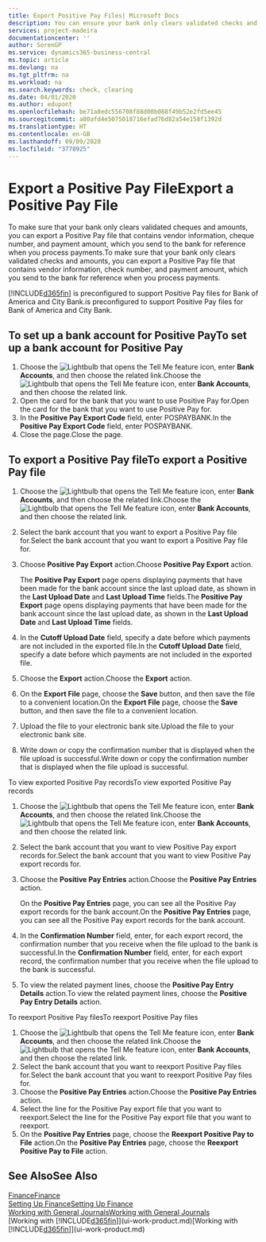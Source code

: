 ```yaml
---
title: Export Positive Pay Files| Microsoft Docs
description: You can ensure your bank only clears validated checks and amounts by exporting a Positive Pay file that contains vendor and payment information.
services: project-madeira
documentationcenter: ''
author: SorenGP
ms.service: dynamics365-business-central
ms.topic: article
ms.devlang: na
ms.tgt_pltfrm: na
ms.workload: na
ms.search.keywords: check, clearing
ms.date: 04/01/2020
ms.author: edupont
ms.openlocfilehash: be71a8edc556708f88d00b088f49b52e2fd5ee45
ms.sourcegitcommit: a80afd4e5075018716efad76d82a54e158f1392d
ms.translationtype: HT
ms.contentlocale: en-GB
ms.lasthandoff: 09/09/2020
ms.locfileid: "3778925"
---
```

# <a name="export-a-positive-pay-file"></a><span data-ttu-id="ae59d-103">Export a Positive Pay File</span><span class="sxs-lookup"><span data-stu-id="ae59d-103">Export a Positive Pay File</span></span>
<span data-ttu-id="ae59d-104">To make sure that your bank only clears validated cheques and amounts, you can export a Positive Pay file that contains vendor information, cheque number, and payment amount, which you send to the bank for reference when you process payments.</span><span class="sxs-lookup"><span data-stu-id="ae59d-104">To make sure that your bank only clears validated checks and amounts, you can export a Positive Pay file that contains vendor information, check number, and payment amount, which you send to the bank for reference when you process payments.</span></span>

[!INCLUDE[d365fin](includes/d365fin_md.md)] <span data-ttu-id="ae59d-105">is preconfigured to support Positive Pay files for Bank of America and City Bank.</span><span class="sxs-lookup"><span data-stu-id="ae59d-105">is preconfigured to support Positive Pay files for Bank of America and City Bank.</span></span>

## <a name="to-set-up-a-bank-account-for-positive-pay"></a><span data-ttu-id="ae59d-106">To set up a bank account for Positive Pay</span><span class="sxs-lookup"><span data-stu-id="ae59d-106">To set up a bank account for Positive Pay</span></span>
1. <span data-ttu-id="ae59d-107">Choose the ![Lightbulb that opens the Tell Me feature](media/ui-search/search_small.png "Tell me what you want to do") icon, enter **Bank Accounts**, and then choose the related link.</span><span class="sxs-lookup"><span data-stu-id="ae59d-107">Choose the ![Lightbulb that opens the Tell Me feature](media/ui-search/search_small.png "Tell me what you want to do") icon, enter **Bank Accounts**, and then choose the related link.</span></span>
2. <span data-ttu-id="ae59d-108">Open the card for the bank that you want to use Positive Pay for.</span><span class="sxs-lookup"><span data-stu-id="ae59d-108">Open the card for the bank that you want to use Positive Pay for.</span></span>
3. <span data-ttu-id="ae59d-109">In the **Positive Pay Export Code** field, enter POSPAYBANK.</span><span class="sxs-lookup"><span data-stu-id="ae59d-109">In the **Positive Pay Export Code** field, enter POSPAYBANK.</span></span>
4. <span data-ttu-id="ae59d-110">Close the page.</span><span class="sxs-lookup"><span data-stu-id="ae59d-110">Close the page.</span></span>

## <a name="to-export-a-positive-pay-file"></a><span data-ttu-id="ae59d-111">To export a Positive Pay file</span><span class="sxs-lookup"><span data-stu-id="ae59d-111">To export a Positive Pay file</span></span>
1. <span data-ttu-id="ae59d-112">Choose the ![Lightbulb that opens the Tell Me feature](media/ui-search/search_small.png "Tell me what you want to do") icon, enter **Bank Accounts**, and then choose the related link.</span><span class="sxs-lookup"><span data-stu-id="ae59d-112">Choose the ![Lightbulb that opens the Tell Me feature](media/ui-search/search_small.png "Tell me what you want to do") icon, enter **Bank Accounts**, and then choose the related link.</span></span>
2. <span data-ttu-id="ae59d-113">Select the bank account that you want to export a Positive Pay file for.</span><span class="sxs-lookup"><span data-stu-id="ae59d-113">Select the bank account that you want to export a Positive Pay file for.</span></span>
3. <span data-ttu-id="ae59d-114">Choose **Positive Pay Export** action.</span><span class="sxs-lookup"><span data-stu-id="ae59d-114">Choose **Positive Pay Export** action.</span></span>

    <span data-ttu-id="ae59d-115">The **Positive Pay Export** page opens displaying payments that have been made for the bank account since the last upload date, as shown in the **Last Upload Date** and **Last Upload Time** fields.</span><span class="sxs-lookup"><span data-stu-id="ae59d-115">The **Positive Pay Export** page opens displaying payments that have been made for the bank account since the last upload date, as shown in the **Last Upload Date** and **Last Upload Time** fields.</span></span>
4. <span data-ttu-id="ae59d-116">In the **Cutoff Upload Date** field, specify a date before which payments are not included in the exported file.</span><span class="sxs-lookup"><span data-stu-id="ae59d-116">In the **Cutoff Upload Date** field, specify a date before which payments are not included in the exported file.</span></span>
5. <span data-ttu-id="ae59d-117">Choose the **Export** action.</span><span class="sxs-lookup"><span data-stu-id="ae59d-117">Choose the **Export** action.</span></span>
6. <span data-ttu-id="ae59d-118">On the **Export File** page, choose the **Save** button, and then save the file to a convenient location.</span><span class="sxs-lookup"><span data-stu-id="ae59d-118">On the **Export File** page, choose the **Save** button, and then save the file to a convenient location.</span></span>
7. <span data-ttu-id="ae59d-119">Upload the file to your electronic bank site.</span><span class="sxs-lookup"><span data-stu-id="ae59d-119">Upload the file to your electronic bank site.</span></span>
8. <span data-ttu-id="ae59d-120">Write down or copy the confirmation number that is displayed when the file upload is successful.</span><span class="sxs-lookup"><span data-stu-id="ae59d-120">Write down or copy the confirmation number that is displayed when the file upload is successful.</span></span>

<span data-ttu-id="ae59d-121">To view exported Positive Pay records</span><span class="sxs-lookup"><span data-stu-id="ae59d-121">To view exported Positive Pay records</span></span>

1. <span data-ttu-id="ae59d-122">Choose the ![Lightbulb that opens the Tell Me feature](media/ui-search/search_small.png "Tell me what you want to do") icon, enter **Bank Accounts**, and then choose the related link.</span><span class="sxs-lookup"><span data-stu-id="ae59d-122">Choose the ![Lightbulb that opens the Tell Me feature](media/ui-search/search_small.png "Tell me what you want to do") icon, enter **Bank Accounts**, and then choose the related link.</span></span>
2. <span data-ttu-id="ae59d-123">Select the bank account that you want to view Positive Pay export records for.</span><span class="sxs-lookup"><span data-stu-id="ae59d-123">Select the bank account that you want to view Positive Pay export records for.</span></span>
3. <span data-ttu-id="ae59d-124">Choose the **Positive Pay Entries** action.</span><span class="sxs-lookup"><span data-stu-id="ae59d-124">Choose the **Positive Pay Entries** action.</span></span>

    <span data-ttu-id="ae59d-125">On the **Positive Pay Entries** page, you can see all the Positive Pay export records for the bank account.</span><span class="sxs-lookup"><span data-stu-id="ae59d-125">On the **Positive Pay Entries** page, you can see all the Positive Pay export records for the bank account.</span></span>
4. <span data-ttu-id="ae59d-126">In the **Confirmation Number** field, enter, for each export record, the confirmation number that you receive when the file upload to the bank is successful.</span><span class="sxs-lookup"><span data-stu-id="ae59d-126">In the **Confirmation Number** field, enter, for each export record, the confirmation number that you receive when the file upload to the bank is successful.</span></span>
5. <span data-ttu-id="ae59d-127">To view the related payment lines, choose the **Positive Pay Entry Details** action.</span><span class="sxs-lookup"><span data-stu-id="ae59d-127">To view the related payment lines, choose the **Positive Pay Entry Details** action.</span></span>

<span data-ttu-id="ae59d-128">To reexport Positive Pay files</span><span class="sxs-lookup"><span data-stu-id="ae59d-128">To reexport Positive Pay files</span></span>

1. <span data-ttu-id="ae59d-129">Choose the ![Lightbulb that opens the Tell Me feature](media/ui-search/search_small.png "Tell me what you want to do") icon, enter **Bank Accounts**, and then choose the related link.</span><span class="sxs-lookup"><span data-stu-id="ae59d-129">Choose the ![Lightbulb that opens the Tell Me feature](media/ui-search/search_small.png "Tell me what you want to do") icon, enter **Bank Accounts**, and then choose the related link.</span></span>
2. <span data-ttu-id="ae59d-130">Select the bank account that you want to reexport Positive Pay files for.</span><span class="sxs-lookup"><span data-stu-id="ae59d-130">Select the bank account that you want to reexport Positive Pay files for.</span></span>
3. <span data-ttu-id="ae59d-131">Choose the **Positive Pay Entries** action.</span><span class="sxs-lookup"><span data-stu-id="ae59d-131">Choose the **Positive Pay Entries** action.</span></span>
4. <span data-ttu-id="ae59d-132">Select the line for the Positive Pay export file that you want to reexport.</span><span class="sxs-lookup"><span data-stu-id="ae59d-132">Select the line for the Positive Pay export file that you want to reexport.</span></span>
5. <span data-ttu-id="ae59d-133">On the **Positive Pay Entries** page, choose the **Reexport Positive Pay to File** action.</span><span class="sxs-lookup"><span data-stu-id="ae59d-133">On the **Positive Pay Entries** page, choose the **Reexport Positive Pay to File** action.</span></span>

## <a name="see-also"></a><span data-ttu-id="ae59d-134">See Also</span><span class="sxs-lookup"><span data-stu-id="ae59d-134">See Also</span></span>
[<span data-ttu-id="ae59d-135">Finance</span><span class="sxs-lookup"><span data-stu-id="ae59d-135">Finance</span></span>](finance.md)  
[<span data-ttu-id="ae59d-136">Setting Up Finance</span><span class="sxs-lookup"><span data-stu-id="ae59d-136">Setting Up Finance</span></span>](finance-setup-finance.md)  
[<span data-ttu-id="ae59d-137">Working with General Journals</span><span class="sxs-lookup"><span data-stu-id="ae59d-137">Working with General Journals</span></span>](ui-work-general-journals.md)  
<span data-ttu-id="ae59d-138">[Working with [!INCLUDE[d365fin](includes/d365fin_md.md)]](ui-work-product.md)</span><span class="sxs-lookup"><span data-stu-id="ae59d-138">[Working with [!INCLUDE[d365fin](includes/d365fin_md.md)]](ui-work-product.md)</span></span>
